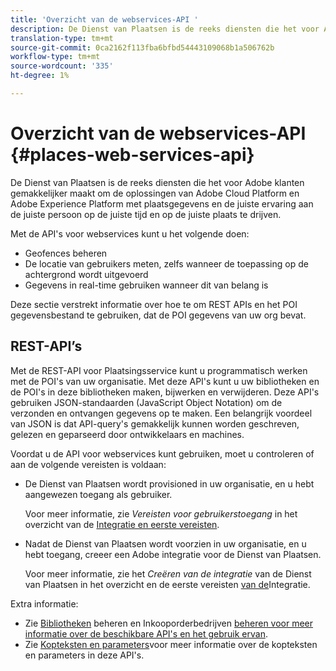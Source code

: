 ```yaml
---
title: 'Overzicht van de webservices-API '
description: De Dienst van Plaatsen is de reeks diensten die het voor Adobe klanten gemakkelijker maakt om de oplossingen van Adobe Experience Cloud en Adobe Experience Platform met plaatsgegevens en de juiste ervaring aan de juiste persoon op de juiste tijd en op de juiste plaats te drijven.
translation-type: tm+mt
source-git-commit: 0ca2162f113fba6bfbd54443109068b1a506762b
workflow-type: tm+mt
source-wordcount: '335'
ht-degree: 1%

---
```



# Overzicht van de webservices-API {#places-web-services-api}

De Dienst van Plaatsen is de reeks diensten die het voor Adobe klanten gemakkelijker maakt om de oplossingen van Adobe Cloud Platform en Adobe Experience Platform met plaatsgegevens en de juiste ervaring aan de juiste persoon op de juiste tijd en op de juiste plaats te drijven.

Met de API&#39;s voor webservices kunt u het volgende doen:

* Geofences beheren
* De locatie van gebruikers meten, zelfs wanneer de toepassing op de achtergrond wordt uitgevoerd
* Gegevens in real-time gebruiken wanneer dit van belang is

Deze sectie verstrekt informatie over hoe te om REST APIs en het POI gegevensbestand te gebruiken, dat de POI gegevens van uw org bevat.

## REST-API’s 

Met de REST-API voor Plaatsingsservice kunt u programmatisch werken met de POI&#39;s van uw organisatie. Met deze API&#39;s kunt u uw bibliotheken en de POI&#39;s in deze bibliotheken maken, bijwerken en verwijderen. Deze API&#39;s gebruiken JSON-standaarden (JavaScript Object Notation) om de verzonden en ontvangen gegevens op te maken. Een belangrijk voordeel van JSON is dat API-query&#39;s gemakkelijk kunnen worden geschreven, gelezen en geparseerd door ontwikkelaars en machines.

Voordat u de API voor webservices kunt gebruiken, moet u controleren of aan de volgende vereisten is voldaan:

* De Dienst van Plaatsen wordt provisioned in uw organisatie, en u hebt aangewezen toegang als gebruiker.

   Voor meer informatie, zie *Vereisten voor gebruikerstoegang* in het overzicht van de [Integratie en eerste vereisten](/help/web-service-api/adobe-i-o-integration.md).

* Nadat de Dienst van Plaatsen wordt voorzien in uw organisatie, en u hebt toegang, creeer een Adobe integratie voor de Dienst van Plaatsen.

   Voor meer informatie, zie het *Creëren van de integratie* van de Dienst van Plaatsen in het overzicht en de eerste vereisten [van de](/help/web-service-api/adobe-i-o-integration.md)Integratie.

Extra informatie:

* Zie [Bibliotheken](/help/web-service-api/api-usage/manage-libraries/manage-libraries.md) beheren en Inkooporderbedrijven [beheren voor meer informatie over de beschikbare API&#39;s en het gebruik ervan](/help/web-service-api/api-usage/manage-pois/manage-pois.md).
* Zie [Kopteksten en parameters](/help/web-service-api/api-usage/headers-and-parameters.md)voor meer informatie over de kopteksten en parameters in deze API&#39;s.